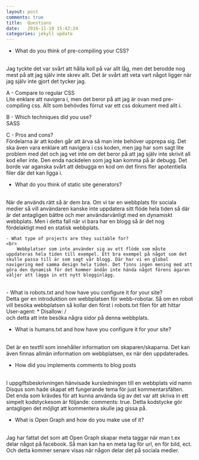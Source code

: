 ```yaml
---
layout: post
comments: true
title:  Questions
date:   2016-11-10 15:42:24
categories: jekyll update
---
```

- What do you think of pre-compiling your CSS?
<br>
    Jag tyckte det var svårt att hålla koll på var allt låg, men det berodde nog mest på att jag själv inte skrev allt. Det är svårt att veta vart något ligger när jag själv inte gjort det tycker jag.

  A - Compare to regular CSS
  <br>
        Lite enklare att navigera i, men det beror på att jag är ovan med pre-compiling css. Allt som behövdes förrut var ett css dokument med allt i.

  B - Which techniques did you use?
  <br>
      SASS

  C - Pros and cons?
  <br>
        Fördelarna är att koden går att ärva så man inte behöver upprepa sig. Det ska även vara enklare att navigera i css koden, men jag har som sagt lite problem med det och jag vet inte om det beror på att jag själv inte skrivit all kod eller inte. Den enda nackdelen som jag kan komma på är debugg. Det borde var aganska svårt att debugga en kod om det finns fler apotentiella filer där det kan ligga i.

- What do you think of static site generators?
<br>
    När de används rätt så är dem bra. Om vi tar en webbplats för sociala medier så vill användaren kanske inte uppdatera sitt flöde hela tiden så där är det antagligen bättre och mer användarvänligt med en dynamiskt webbplats. Men i detta fall när vi bara har en blogg så är det nog fördelaktigt med en statisk webbplats.

    - What type of projects are they suitable for?
    <br>
        Webbplatser som inte använder sig av ett flöde som måste uppdateras hela tiden till exempel. Ett bra exempel på något som det skulle passa till är som sagt vår blogg. Där har vi en global navigering med samma design hela tiden. Det finns ingen mening med att göra den dynamisk för det kommer ändån inte hända något förens ägaren väljer att lägga in ett nytt blogginlägg.  
<br>
- What is robots.txt and how have you configure it for your site?
<br>
    Detta ger en introduktion om webbplatsen för webb-robotar. Så om en robot vill besöka webbplatsen så kollar den först i robots.txt filen för att hittar
    <br>
    User-agent: *
    Disallow: /
    <br>
    och detta att inte besöka några sidor på denna webbplats.

- What is humans.txt and how have you configure it for your site?
<br>
    Det är en textfil som innehåller information om skaparen/skaparna. Det kan även finnas allmän information om webbplatsen, ex när den uppdaterades.

- How did you implements comments to blog posts
<br>
    I uppgiftsbeskrivningen hänvisade kursledningen till en webbplats vid namn Disqus som hade skapat ett fungerande tema för just kommentarsfälten. Det enda som krävdes för att kunna använda sig av det var att skriva in ett simpelt kodstyckesom är följande: comments: true. Detta kodstycke gör antagligen det möjligt att kommentera skulle jag gissa på.

- What is Open Graph and how do you make use of it?
<br>
    Jag har fattat det som att Open Graph skapar meta taggar när man t.ex delar något på facebook. Så man kan ha en meta tag för url, en för bild, ect. Och detta kommer senare visas när någon delar det på sociala medier.


[jekyll]:      http://jekyllrb.com
[jekyll-gh]:   https://github.com/jekyll/jekyll
[jekyll-help]: https://github.com/jekyll/jekyll-help
